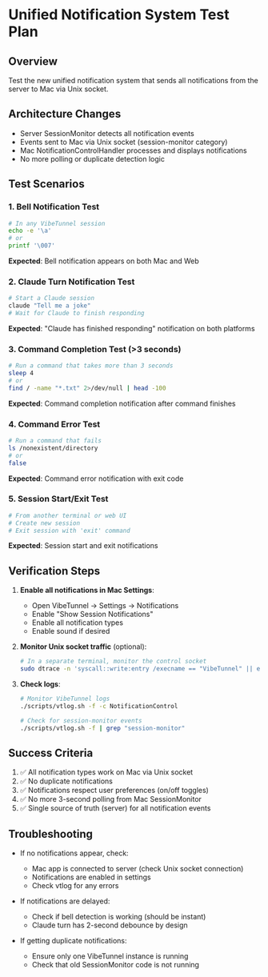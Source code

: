 # Unified Notification System Test Plan

## Overview
Test the new unified notification system that sends all notifications from the server to Mac via Unix socket.

## Architecture Changes
- Server SessionMonitor detects all notification events
- Events sent to Mac via Unix socket (session-monitor category)
- Mac NotificationControlHandler processes and displays notifications
- No more polling or duplicate detection logic

## Test Scenarios

### 1. Bell Notification Test
```bash
# In any VibeTunnel session
echo -e '\a'
# or
printf '\007'
```
**Expected**: Bell notification appears on both Mac and Web

### 2. Claude Turn Notification Test
```bash
# Start a Claude session
claude "Tell me a joke"
# Wait for Claude to finish responding
```
**Expected**: "Claude has finished responding" notification on both platforms

### 3. Command Completion Test (>3 seconds)
```bash
# Run a command that takes more than 3 seconds
sleep 4
# or
find / -name "*.txt" 2>/dev/null | head -100
```
**Expected**: Command completion notification after command finishes

### 4. Command Error Test
```bash
# Run a command that fails
ls /nonexistent/directory
# or
false
```
**Expected**: Command error notification with exit code

### 5. Session Start/Exit Test
```bash
# From another terminal or web UI
# Create new session
# Exit session with 'exit' command
```
**Expected**: Session start and exit notifications

## Verification Steps

1. **Enable all notifications in Mac Settings**:
   - Open VibeTunnel → Settings → Notifications
   - Enable "Show Session Notifications" 
   - Enable all notification types
   - Enable sound if desired

2. **Monitor Unix socket traffic** (optional):
   ```bash
   # In a separate terminal, monitor the control socket
   sudo dtrace -n 'syscall::write:entry /execname == "VibeTunnel" || execname == "node"/ { printf("%d: %s", pid, copyinstr(arg1, 200)); }'
   ```

3. **Check logs**:
   ```bash
   # Monitor VibeTunnel logs
   ./scripts/vtlog.sh -f -c NotificationControl
   
   # Check for session-monitor events
   ./scripts/vtlog.sh -f | grep "session-monitor"
   ```

## Success Criteria

1. ✅ All notification types work on Mac via Unix socket
2. ✅ No duplicate notifications
3. ✅ Notifications respect user preferences (on/off toggles)
4. ✅ No more 3-second polling from Mac SessionMonitor
5. ✅ Single source of truth (server) for all notification events

## Troubleshooting

- If no notifications appear, check:
  - Mac app is connected to server (check Unix socket connection)
  - Notifications are enabled in settings
  - Check vtlog for any errors
  
- If notifications are delayed:
  - Check if bell detection is working (should be instant)
  - Claude turn has 2-second debounce by design
  
- If getting duplicate notifications:
  - Ensure only one VibeTunnel instance is running
  - Check that old SessionMonitor code is not running